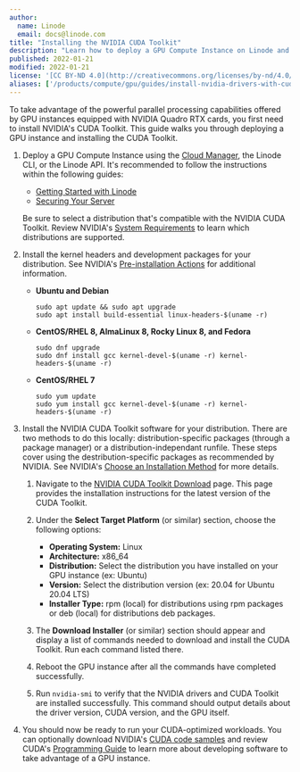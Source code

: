 ```yaml
---
author:
  name: Linode
  email: docs@linode.com
title: "Installing the NVIDIA CUDA Toolkit"
description: "Learn how to deploy a GPU Compute Instance on Linode and install the NVIDIA CUDA Toolkit so you can run your workloads."
published: 2022-01-21
modified: 2022-01-21
license: '[CC BY-ND 4.0](http://creativecommons.org/licenses/by-nd/4.0/)'
aliases: ['/products/compute/gpu/guides/install-nvidia-drivers-with-cuda/','/products/compute/gpu/guides/install-nvidia-drivers-manually/','/products/compute/gpu/guides/install-nvidia-driver-dependencies/']
---
```


To take advantage of the powerful parallel processing capabilities offered by GPU instances equipped with NVIDIA Quadro RTX cards, you first need to install NVIDIA's CUDA Toolkit. This guide walks you through deploying a GPU instance and installing the CUDA Toolkit.

1.  Deploy a GPU Compute Instance using the [Cloud Manager](https://cloud.linode.com/), the Linode CLI, or the Linode API. It's recommended to follow the instructions within the following guides:

    - [Getting Started with Linode](https://www.linode.com/docs/guides/getting-started/)
    - [Securing Your Server](https://www.linode.com/docs/guides/securing-your-server/)

    Be sure to select a distribution that's compatible with the NVIDIA CUDA Toolkit. Review NVIDIA's [System Requirements](https://docs.nvidia.com/cuda/cuda-installation-guide-linux/index.html#system-requirements) to learn which distributions are supported.

1.  Install the kernel headers and development packages for your distribution. See NVIDIA's [Pre-installation Actions](https://docs.nvidia.com/cuda/cuda-installation-guide-linux/index.html#pre-installation-actions) for additional information.

    -   **Ubuntu and Debian**

            sudo apt update && sudo apt upgrade
            sudo apt install build-essential linux-headers-$(uname -r)

    -   **CentOS/RHEL 8, AlmaLinux 8, Rocky Linux 8, and Fedora**

            sudo dnf upgrade
            sudo dnf install gcc kernel-devel-$(uname -r) kernel-headers-$(uname -r)

    -   **CentOS/RHEL 7**

            sudo yum update
            sudo yum install gcc kernel-devel-$(uname -r) kernel-headers-$(uname -r)

1.  Install the NVIDIA CUDA Toolkit software for your distribution. There are two methods to do this locally: distribution-specific packages (through a package manager) or a distribution-independant runfile. These steps cover using the destribution-specific packages as recommended by NVIDIA. See NVIDIA's [Choose an Installation Method](https://docs.nvidia.com/cuda/cuda-installation-guide-linux/index.html#choose-installation-method) for more details.

    1. Navigate to the [NVIDIA CUDA Toolkit Download](https://developer.nvidia.com/cuda-downloads) page. This page provides the installation instructions for the latest version of the CUDA Toolkit.

    1. Under the **Select Target Platform** (or similar) section, choose the following options:

        - **Operating System:** Linux
        - **Architecture:** x86_64
        - **Distribution:** Select the distribution you have installed on your GPU instance (ex: Ubuntu)
        - **Version:** Select the distribution version (ex: 20.04 for Ubuntu 20.04 LTS)
        - **Installer Type:** rpm (local) for distributions using rpm packages or deb (local) for distributions deb packages.

    1. The **Download Installer** (or similar) section should appear and display a list of commands needed to download and install the CUDA Toolkit. Run each command listed there.

    1. Reboot the GPU instance after all the commands have completed successfully.

    1. Run `nvidia-smi` to verify that the NVIDIA drivers and CUDA Toolkit are installed successfully. This command should output details about the driver version, CUDA version, and the GPU itself.

1.  You should now be ready to run your CUDA-optimized workloads. You can optionally download NVIDIA's [CUDA code samples](https://github.com/nvidia/cuda-samples) and review CUDA's [Programming Guide](https://docs.nvidia.com/cuda/cuda-c-programming-guide/index.html) to learn more about developing software to take advantage of a GPU instance.
